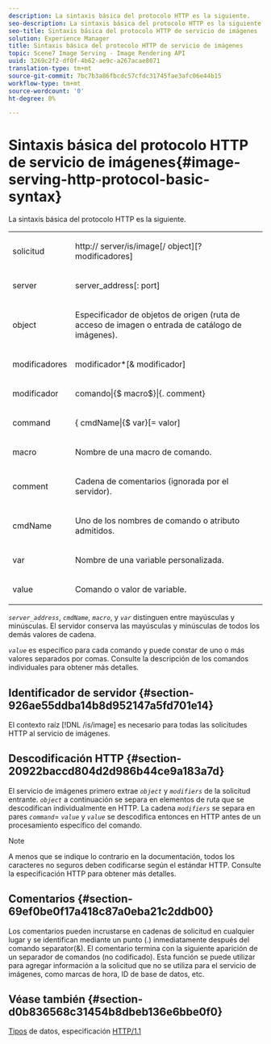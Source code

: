 ```yaml
---
description: La sintaxis básica del protocolo HTTP es la siguiente.
seo-description: La sintaxis básica del protocolo HTTP es la siguiente.
seo-title: Sintaxis básica del protocolo HTTP de servicio de imágenes
solution: Experience Manager
title: Sintaxis básica del protocolo HTTP de servicio de imágenes
topic: Scene7 Image Serving - Image Rendering API
uuid: 3269c2f2-df0f-4b62-ae9c-a267acae8071
translation-type: tm+mt
source-git-commit: 7bc7b3a86fbcdc57cfdc31745fae3afc06e44b15
workflow-type: tm+mt
source-wordcount: '0'
ht-degree: 0%

---
```



# Sintaxis básica del protocolo HTTP de servicio de imágenes{#image-serving-http-protocol-basic-syntax}

La sintaxis básica del protocolo HTTP es la siguiente.

<table id="simpletable_854C20D4C42247B99D9F123543C17E7C"> 
 <tr class="strow"> 
  <td class="stentry"> <p><span class="codeph"> <span class="varname"> solicitud</span> </span> </p> </td> 
  <td class="stentry"> <p> <span class="filepath">http://<span class="varname"> server</span>/is/image[/<span class="varname"> object</span>][?<span class="varname"> modificadores</span>]</span> </p> </td> 
 </tr> 
 <tr class="strow"> 
  <td class="stentry"> <p><span class="codeph"> <span class="varname"> server </span> </span> </p></td> 
  <td class="stentry"> <p> <span class="codeph"> <span class="varname"> server_address</span>[:<span class="varname"> port</span>]</span> </p> </td> 
 </tr> 
 <tr class="strow"> 
  <td class="stentry"> <p><span class="codeph"> <span class="varname"> object</span> </span> </p></td> 
  <td class="stentry"> <p>Especificador de objetos de origen (ruta de acceso de imagen o entrada de catálogo de imágenes). </p> </td> 
 </tr> 
 <tr class="strow"> 
  <td class="stentry"> <p><span class="codeph"> <span class="varname"> modificadores</span> </span> </p></td> 
  <td class="stentry"> <p><span class="codeph"> <span class="varname"> modificador</span>*[&amp;<span class="varname"> modificador</span>]</span> </p> </td> 
 </tr> 
 <tr class="strow"> 
  <td class="stentry"> <p><span class="codeph"> <span class="varname"> modificador</span> </span> </p></td> 
  <td class="stentry"> <p><span class="codeph">comando|{$<span class="varname"> macro</span>$}|{.<span class="varname"> comment</span>}</span> </p></td> 
 </tr> 
 <tr class="strow"> 
  <td class="stentry"> <p><span class="codeph"> <span class="varname"> command</span> </span> </p> </td> 
  <td class="stentry"> <p>{<span class="varname"> cmdName</span>|{$<span class="varname"> var</span>}[=<span class="varname"> valor</span>] </p></td> 
 </tr> 
 <tr class="strow"> 
  <td class="stentry"> <p><span class="codeph"> <span class="varname"> macro</span> </span> </p> </td> 
  <td class="stentry"> <p>Nombre de una macro de comando. </p></td> 
 </tr> 
 <tr class="strow"> 
  <td class="stentry"> <p><span class="codeph"> <span class="varname"> comment</span> </span> </p></td> 
  <td class="stentry"> <p>Cadena de comentarios (ignorada por el servidor). </p></td> 
 </tr> 
 <tr class="strow"> 
  <td class="stentry"> <p><span class="codeph"> <span class="varname"> cmdName</span> </span> </p></td> 
  <td class="stentry"> <p>Uno de los nombres de comando o atributo admitidos. </p></td> 
 </tr> 
 <tr class="strow"> 
  <td class="stentry"> <p><span class="codeph"> <span class="varname"> var</span> </span> </p> </td> 
  <td class="stentry"> <p>Nombre de una variable personalizada. </p></td> 
 </tr> 
 <tr class="strow"> 
  <td class="stentry"> <p><span class="codeph"> <span class="varname"> value</span> </span> </p></td> 
  <td class="stentry"> <p>Comando o valor de variable. </p></td> 
 </tr> 
</table>

*`server_address`*,  *`cmdName`*,  *`macro`*, y  *`var`* distinguen entre mayúsculas y minúsculas. El servidor conserva las mayúsculas y minúsculas de todos los demás valores de cadena.

*`value`* es específico para cada comando y puede constar de uno o más valores separados por comas. Consulte la descripción de los comandos individuales para obtener más detalles.

## Identificador de servidor {#section-926ae55ddba14b8d952147a5fd701e14}

El contexto raíz [!DNL /is/image] es necesario para todas las solicitudes HTTP al servicio de imágenes.

## Descodificación HTTP {#section-20922baccd804d2d986b44ce9a183a7d}

El servicio de imágenes primero extrae *`object`* y *`modifiers`* de la solicitud entrante. *`object`* a continuación se separa en elementos de ruta que se descodifican individualmente en HTTP. La cadena *`modifiers`* se separa en pares *`command`*= *`value`* y *`value`* se descodifica entonces en HTTP antes de un procesamiento específico del comando.

>[!NOTE]
>
>A menos que se indique lo contrario en la documentación, todos los caracteres no seguros deben codificarse según el estándar HTTP. Consulte la especificación HTTP para obtener más detalles.

## Comentarios {#section-69ef0be0f17a418c87a0eba21c2ddb00}

Los comentarios pueden incrustarse en cadenas de solicitud en cualquier lugar y se identifican mediante un punto (.) inmediatamente después del comando separator(&amp;). El comentario termina con la siguiente aparición de un separador de comandos (no codificado). Esta función se puede utilizar para agregar información a la solicitud que no se utiliza para el servicio de imágenes, como marcas de hora, ID de base de datos, etc.

## Véase también {#section-d0b836568c31454b8dbeb136e6bbe0f0}

[Tipos](../../../../../is-api/http-ref/image-serving-api-ref/c-http-protocol-reference/c-data-types/c-data-types.md#concept-49455c12df954bb5919cdd8d5ccc85fa) de datos, especificación  [HTTP/1.1](http://www.w3.org/Protocols/rfc2616/rfc2616.html)

